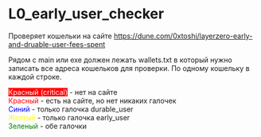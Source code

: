 # L0_early_user_checker
Проверяет кошельки на сайте https://dune.com/0xtoshi/layerzero-early-and-druable-user-fees-spent

Рядом с main или exe должен лежать wallets.txt в который нужно записать все адреса кошельков для проверки. По одному кошельку в каждой строке.

<span style="background-color: red; color: white;">Красный (critical)</span> - нет на сайте  
<span style="color: red;">Красный</span> - есть на сайте, но нет никаких галочек  
<span style="color: blue;">Синий</span> - только галочка durable_user  
<span style="color: yellow;">Желтый</span> - только галочка early_user  
<span style="color: green;">Зеленый</span> - обе галочки
